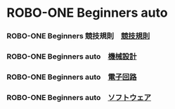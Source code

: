 # ROBO-ONE Beginners auto

### ROBO-ONE Beginners 競技規則　[競技規則](https://github.com/nishibra/ROBO-ONE_Beginners)
### ROBO-ONE Beginners auto　[機械設計](Mechanical_Design.md)
### ROBO-ONE Beginners auto　[電子回路](Electronic_Circuit.md)
### ROBO-ONE Beginners auto　[ソフトウェア](Software.md)


